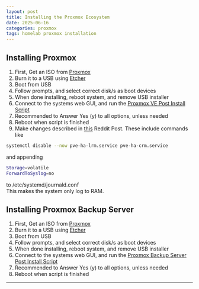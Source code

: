 ```yaml
---
layout: post
title: Installing the Proxmox Ecosystem
date: 2025-06-16
categories: proxmox
tags: homelab proxmox installation
---
```


## Installing Proxmox

1. First, Get an ISO from [Proxmox](https://www.proxmox.com/en/products/proxmox-virtual-environment/overview)  
2. Burn it to a USB using [Etcher](https://etcher.balena.io/)
3. Boot from USB
4. Follow prompts, and select correct disk/s as boot devices  
5. When done installing, reboot system, and remove USB installer  
6. Connect to the systems web GUI, and run the [Proxmox VE Post Install Script](https://community-scripts.github.io/ProxmoxVE/scripts?id=post-pve-install)
7. Recommended to Answer Yes (y) to all options, unless needed
8. Reboot when script is finished
9. Make changes described in [this](https://www.reddit.com/r/Proxmox/comments/12gftf7/comment/jfkgcbp/?utm_source=share&utm_medium=web3x&utm_name=web3xcss&utm_term=1&utm_content=share_button) Reddit Post. These include commands like

```sh
systemctl disable --now pve-ha-lrm.service pve-ha-crm.service

```

and appending

```sh
Storage=volatile
ForwardToSyslog=no
```

to /etc/systemd/journald.conf  
This makes the system only log to RAM.  

## Installing Proxmox Backup Server

1. First, Get an ISO from [Proxmox](https://www.proxmox.com/en/products/proxmox-backup-server/overview)
2. Burn it to a USB using [Etcher](https://etcher.balena.io/)
3. Boot from USB
4. Follow prompts, and select correct disk/s as boot devices  
5. When done installing, reboot system, and remove USB installer  
6. Connect to the systems web GUI, and run the [Proxmox Backup Server Post Install Script](https://community-scripts.github.io/ProxmoxVE/scripts?id=post-pbs-install)
7. Recommended to Answer Yes (y) to all options, unless needed
8. Reboot when script is finished

___
